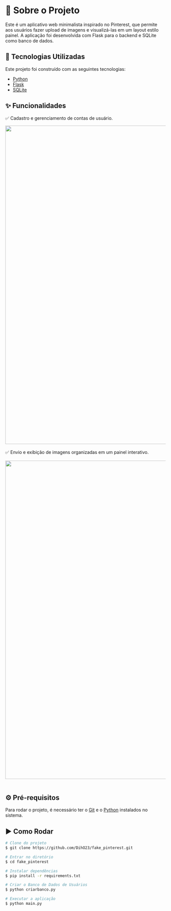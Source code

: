
# 📌 Sobre o Projeto  

Este é um aplicativo web minimalista inspirado no Pinterest, que permite aos usuários fazer upload de imagens e visualizá-las em um layout estilo painel. A aplicação foi desenvolvida com Flask para o backend e SQLite como banco de dados.  

## 🚀 Tecnologias Utilizadas  

Este projeto foi construído com as seguintes tecnologias:  

- [Python](https://www.python.org/)  
- [Flask](https://flask.palletsprojects.com/en/stable/)  
- [SQLite](https://www.sqlite.org/)  

## ✨ Funcionalidades  

✅ Cadastro e gerenciamento de contas de usuário.

<div align="center">
<img src="https://github.com/user-attachments/assets/6389c18c-7b3d-47d8-a712-620de89b1759" width="1000px" />
</div>
<br>
✅ Envio e exibição de imagens organizadas em um painel interativo.  

<div align="center">
<br>
<img src="https://github.com/user-attachments/assets/b262d3da-a527-440f-9782-a6024f2fde01" width="1000px" />
</div>
<br>

## ⚙️ Pré-requisitos  

Para rodar o projeto, é necessário ter o [Git](https://git-scm.com/) e o [Python](https://www.python.org/) instalados no sistema.  

## ▶️ Como Rodar  

```bash
# Clone do projeto
$ git clone https://github.com/DihO23/fake_pinterest.git

# Entrar no diretório
$ cd fake_pinterest

# Instalar dependências
$ pip install -r requirements.txt

# Criar o Banco de Dados de Usuários
$ python criarbanco.py

# Executar a aplicação
$ python main.py

```  


